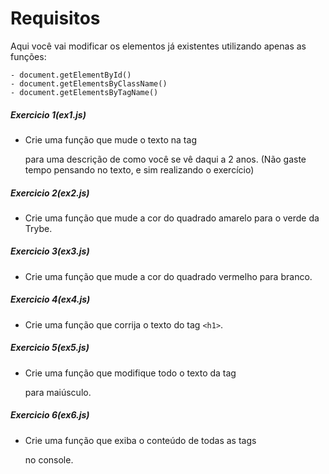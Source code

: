 # Requisitos

Aqui você vai modificar os elementos já existentes utilizando apenas as funções:

    - document.getElementById()
    - document.getElementsByClassName()
    - document.getElementsByTagName()
##### Exercicio 1(ex1.js)

* Crie uma função que mude o texto na tag <p> para uma descrição de como você se vê daqui a 2 anos.
(Não gaste tempo pensando no texto, e sim realizando o exercício)
##### Exercicio 2(ex2.js)

* Crie uma função que mude a cor do quadrado amarelo para o verde da Trybe.
##### Exercicio 3(ex3.js)

* Crie uma função que mude a cor do quadrado vermelho para branco.
##### Exercicio 4(ex4.js)

* Crie uma função que corrija o texto do tag ```<h1>```.
##### Exercicio 5(ex5.js)

* Crie uma função que modifique todo o texto da tag <p> para maiúsculo.
##### Exercicio 6(ex6.js)
    
* Crie uma função que exiba o conteúdo de todas as tags <p> no console.
